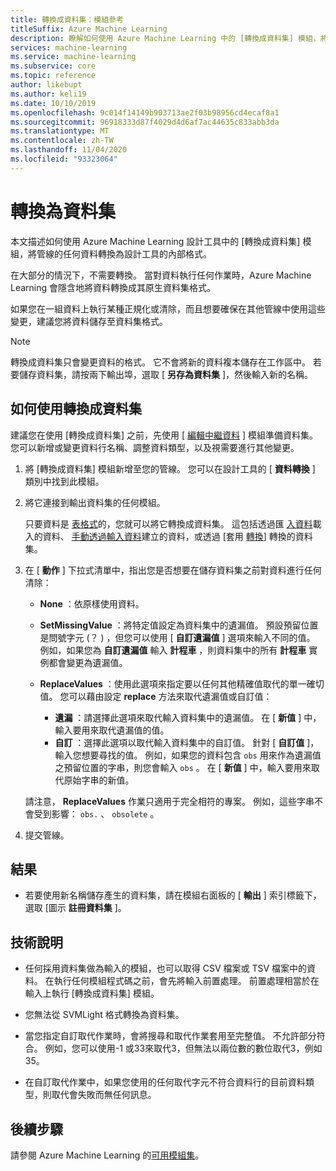 ```yaml
---
title: 轉換成資料集：模組參考
titleSuffix: Azure Machine Learning
description: 瞭解如何使用 Azure Machine Learning 中的 [轉換成資料集] 模組，將資料輸入轉換為 Microsoft Azure Machine Learning 所使用的內部資料集格式。
services: machine-learning
ms.service: machine-learning
ms.subservice: core
ms.topic: reference
author: likebupt
ms.author: keli19
ms.date: 10/10/2019
ms.openlocfilehash: 9c014f14149b903713ae2f03b98956cd4ecaf8a1
ms.sourcegitcommit: 96918333d87f4029d4d6af7ac44635c833abb3da
ms.translationtype: MT
ms.contentlocale: zh-TW
ms.lasthandoff: 11/04/2020
ms.locfileid: "93323064"
---
```

# <a name="convert-to-dataset"></a>轉換為資料集

本文描述如何使用 Azure Machine Learning 設計工具中的 [轉換成資料集] 模組，將管線的任何資料轉換為設計工具的內部格式。
  
在大部分的情況下，不需要轉換。 當對資料執行任何作業時，Azure Machine Learning 會隱含地將資料轉換成其原生資料集格式。 

如果您在一組資料上執行某種正規化或清除，而且想要確保在其他管線中使用這些變更，建議您將資料儲存至資料集格式。  
  
> [!NOTE]
> 轉換成資料集只會變更資料的格式。 它不會將新的資料複本儲存在工作區中。 若要儲存資料集，請按兩下輸出埠，選取 [ **另存為資料集** ]，然後輸入新的名稱。  
  
## <a name="how-to-use-convert-to-dataset"></a>如何使用轉換成資料集  

建議您在使用 [轉換成資料集] 之前，先使用 [ [編輯中繼資料](edit-metadata.md) ] 模組準備資料集。 您可以新增或變更資料行名稱、調整資料類型，以及視需要進行其他變更。

1.  將 [轉換成資料集] 模組新增至您的管線。 您可以在設計工具的 [ **資料轉換** ] 類別中找到此模組。 

2. 將它連接到輸出資料集的任何模組。   

    只要資料是 [表格式](/python/api/azureml-core/azureml.data.tabulardataset?preserve-view=true&view=azure-ml-py)的，您就可以將它轉換成資料集。 這包括透過匯 [入資料](import-data.md)載入的資料、 [手動透過輸入資料](enter-data-manually.md)建立的資料，或透過 [套用 [轉換](apply-transformation.md)] 轉換的資料集。

3.  在 [ **動作** ] 下拉式清單中，指出您是否想要在儲存資料集之前對資料進行任何清除：  
  
    - **None** ：依原樣使用資料。  
  
    - **SetMissingValue** ：將特定值設定為資料集中的遺漏值。 預設預留位置是問號字元 (？ ) ，但您可以使用 [  **自訂遺漏值** ] 選項來輸入不同的值。 例如，如果您為 **自訂遺漏值** 輸入 **計程車** ，則資料集中的所有 **計程車** 實例都會變更為遺漏值。
  
    - **ReplaceValues** ：使用此選項來指定要以任何其他精確值取代的單一確切值。 您可以藉由設定 **replace** 方法來取代遺漏值或自訂值：

      - **遺漏** ：請選擇此選項來取代輸入資料集中的遺漏值。 在 [ **新值** ] 中，輸入要用來取代遺漏值的值。
      - **自訂** ：選擇此選項以取代輸入資料集中的自訂值。 針對 [ **自訂值** ]，輸入您想要尋找的值。 例如，如果您的資料包含 `obs` 用來作為遺漏值之預留位置的字串，則您會輸入 `obs` 。 在 [ **新值** ] 中，輸入要用來取代原始字串的新值。
  
    請注意， **ReplaceValues** 作業只適用于完全相符的專案。 例如，這些字串不會受到影響： `obs.` 、 `obsolete` 。  
 
  
5.  提交管線。  

## <a name="results"></a>結果

+  若要使用新名稱儲存產生的資料集，請在模組右面板的 [ **輸出** ] 索引標籤下，選取 [圖示 **註冊資料集** ]。  
  
## <a name="technical-notes"></a>技術說明  

-   任何採用資料集做為輸入的模組，也可以取得 CSV 檔案或 TSV 檔案中的資料。 在執行任何模組程式碼之前，會先將輸入前置處理。 前置處理相當於在輸入上執行 [轉換成資料集] 模組。  
  
-   您無法從 SVMLight 格式轉換為資料集。  
  
-   當您指定自訂取代作業時，會將搜尋和取代作業套用至完整值。 不允許部分符合。 例如，您可以使用-1 或33來取代3，但無法以兩位數的數位取代3，例如35。  
  
-   在自訂取代作業中，如果您使用的任何取代字元不符合資料行的目前資料類型，則取代會失敗而無任何訊息。  

  
## <a name="next-steps"></a>後續步驟

請參閱 Azure Machine Learning 的[可用模組集](module-reference.md)。